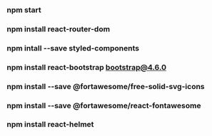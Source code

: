  ### npm start
 
 
 ### npm install react-router-dom

 ### npm intall --save styled-components
 
 ### npm install react-bootstrap bootstrap@4.6.0
 
 ### npm install --save @fortawesome/free-solid-svg-icons
 ### npm install --save @fortawesome/react-fontawesome
 ### npm install react-helmet



